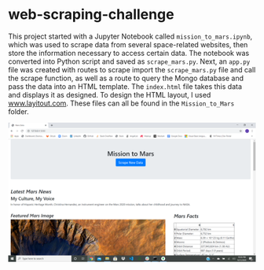 # web-scraping-challenge

This project started with a Jupyter Notebook called `mission_to_mars.ipynb`, which was used to scrape data from several space-related websites, then store the information necessary to access certain data.  The notebook was converted into Python script and saved as `scrape_mars.py`.  Next, an `app.py` file was created with routes to scrape import the `scrape_mars.py` file and call the scrape function, as well as a route to query the Mongo database and pass the data into an HTML template.  The `index.html` file takes this data and displays it as designed.  To design the HTML layout, I used www.layitout.com.  These files can all be found in the `Mission_to_Mars` folder.

![Image](https://github.com/carlymckelvy/web-scraping-challenge/blob/master/Missions_to_Mars/screenshots/Screenshot%20(70).png)

  

